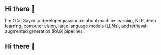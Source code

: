 ## Hi there 👋

I'm Olfat Sayed, a developer passionate about machine learning, NLP, deep learning, computer vision, large language models (LLMs), and retrieval-augmented generation (RAG) pipelines.

<!--
**OlfatSeid/OlfatSeid** is a ✨ _special_ ✨ repository because its `README.md` (this file) appears on your GitHub profile.

Here are some ideas to get you started:

- 🔭 I’m currently working on ...
- 🌱 I’m currently learning ...
- 👯 I’m looking to collaborate on ...
- 🤔 I’m looking for help with ...
- 💬 Ask me about ...
- 📫 How to reach me: ...
- 😄 Pronouns: ...
- ⚡ Fun fact: ...
-->
## Hi there 👋

<!--
**OlfatSeid/OlfatSeid** is a ✨ _special_ ✨ repository because its `README.md` (this file) appears on your GitHub profile.

I'm Olfat Sayed, a developer passionate about machine learning, NLP, deep learning, computer vision, large language models (LLMs), and retrieval-augmented generation (RAG) pipelines.
- 🌱 I’m currently learning ...

- 📫 How to reach me: ...[olfatsa00@gmail.com](mailto:your.email@gmail.com).
You can reach me via email at [your.email@gmail.com](mailto:your.email@gmail.com). Feel free to contact me for collaborations or questions, or connect!





- Django web applications

### 📊 You can find me on Kaggle!

[![Kaggle Badge](https://img.shields.io/badge/Kaggle-Profile-blue?style=flat&logo=kaggle)](https://www.kaggle.com/olfatsyed)

### 💬 Let's connect:
- [LinkedIn](https://linkedin.com/in/[yourprofile](https://www.linkedin.com/in/olfat-sayed-bb9763223/))


---
<!--
**Check out my repositories below 👇*

